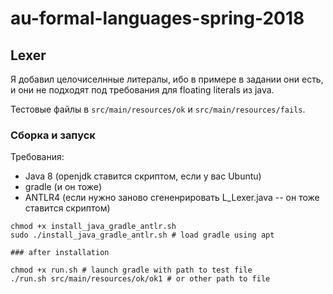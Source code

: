 # au-formal-languages-spring-2018

## Lexer
Я добавил целочиселнные литералы, ибо в примере в задании они есть, 
и они не подходят под требования для floating literals из java.

Тестовые файлы в `src/main/resources/ok` и `src/main/resources/fails`.


### Сборка и запуск
Требования:
* Java 8 (openjdk ставится скриптом, если у вас Ubuntu)
* gradle (и он тоже)
* ANTLR4 (если нужно заново сгененрировать L_Lexer.java -- он тоже ставится скриптом)

```
chmod +x install_java_gradle_antlr.sh
sudo ./install_java_gradle_antlr.sh # load gradle using apt

### after installation

chmod +x run.sh # launch gradle with path to test file
./run.sh src/main/resources/ok/ok1 # or other path to file
```